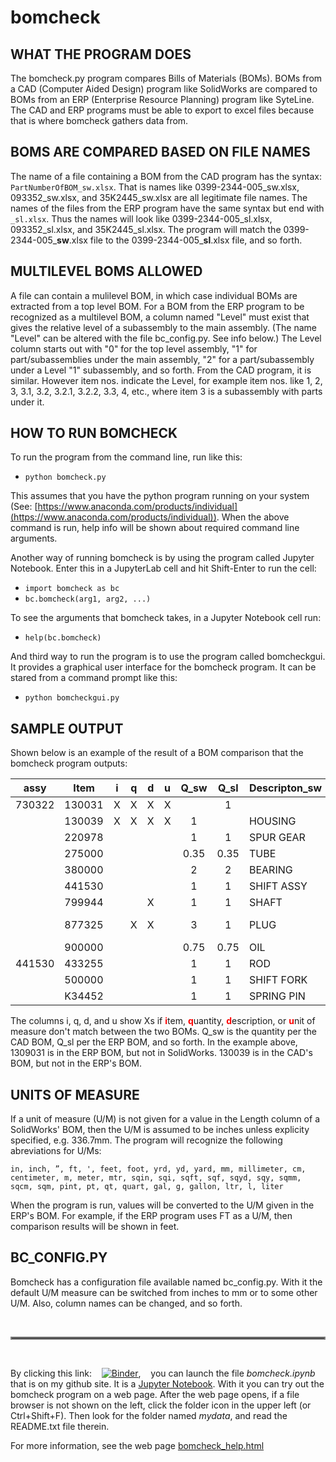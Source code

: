 # **bomcheck**


## **WHAT THE PROGRAM DOES**
The bomcheck.py program compares Bills of Materials (BOMs).  BOMs from
a CAD (Computer Aided Design) program like SolidWorks are compared to
BOMs from an ERP (Enterprise Resource Planning) program like SyteLine.  
The CAD and ERP programs must be able to export to excel files 
because that is where bomcheck gathers data from.


## **BOMS ARE COMPARED BASED ON FILE NAMES**
The name of a file containing a BOM from the CAD program has the syntax:
`PartNumberOfBOM_sw.xlsx`.  That is names like 0399-2344-005_sw.xlsx,
093352_sw.xlsx, and 35K2445_sw.xlsx are all legitimate file names. The
names of the files from the ERP program have the same syntax but end
with `_sl.xlsx`. Thus the names will look like 0399-2344-005_sl.xlsx, 
093352_sl.xlsx, and 35K2445_sl.xlsx. The program will match the
0399-2344-005_**sw**.xlsx file to the 0399-2344-005_**sl**.xlsx 
file, and so forth.


## **MULTILEVEL BOMS ALLOWED**
A file can contain a mulilevel BOM, in which case individual BOMs are
extracted from a top level BOM.  For a BOM from the ERP program to be 
recognized as a multilevel BOM, a column named "Level" must exist
that gives the relative level of a subassembly to the main assembly. 
(The name "Level" can be altered with the file bc_config.py.  See info 
below.) The Level column starts out with "0" for the top level assembly,
"1" for part/subassemblies under the main assembly, "2" for a 
part/subassembly under a Level "1" subassembly, and so forth. From the
CAD program, it is similar.  However item nos. indicate the Level, for 
example item nos. like 1, 2, 3, 3.1, 3.2, 3.2.1, 3.2.2, 3.3, 4, etc.,
where item 3 is a subassembly with parts under it.


## **HOW TO RUN BOMCHECK**
To run the program from the command line, run like this:

- `python bomcheck.py`

This assumes that you have the python program running on your system 
(See: [https://www.anaconda.com/products/individual](https://www.anaconda.com/products/individual)).
When the above command is run, help info will be shown about required 
command line arguments.  

Another way of running bomcheck is by using the program called Jupyter Notebook.
Enter this in a JupyterLab cell and hit Shift-Enter to run the cell:

- `import bomcheck as bc`
- `bc.bomcheck(arg1, arg2, ...)`

To see the arguments that bomcheck takes, in a Jupyter Notebook cell run:
- `help(bc.bomcheck)`

And third way to run the program is to use the program called bomcheckgui.
It provides a graphical user interface for the bomcheck program.  It can
be stared from a command prompt like this:

- `python bomcheckgui.py`


## **SAMPLE OUTPUT**
Shown below is an example of the result of a BOM comparison that the bomcheck
program outputs:

| assy   | Item   | i | q | d | u | Q_sw | Q_sl | Descripton_sw | Description_sl | U_sw | U_sl |
|--------|--------|---|---|---|---| :-:  | :-:  |---------------|----------------| :-:  | :-:  |
| 730322 | 130031 | X | X | X | X |      |  1   |               | HOUSING        |      |  EA  |
|        | 130039 | X | X | X | X |  1   |      | HOUSING       |                |  EA  |      |
|        | 220978 |   |   |   |   |  1   |  1   | SPUR GEAR     | SPUR GEAR      |  EA  |  EA  |
|        | 275000 |   |   |   |   | 0.35 | 0.35 | TUBE          | TUBE           |  FT  |  FT  |
|        | 380000 |   |   |   |   |  2   |  2   | BEARING       | BEARING        |  EA  |  EA  |   
|        | 441530 |   |   |   |   |  1   |  1   | SHIFT ASSY    | SHIFT ASSY     |  EA  |  EA  |
|        | 799944 |   |   | X |   |  1   |  1   | SHAFT         | AXLE           |  EA  |  EA  |
|        | 877325 |   | X | X |   |  3   |  1   | PLUG          | SQ. HEAD PLUG  |  EA  |  EA  |
|        | 900000 |   |   |   |   | 0.75 | 0.75 | OIL           | OIL            |  GAL |  GAL |
| 441530 | 433255 |   |   |   |   |  1   |  1   | ROD           | ROD            |  EA  |  EA  |
|        | 500000 |   |   |   |   |  1   |  1   | SHIFT FORK    | SHIFT FORK     |  EA  |  EA  |
|        | K34452 |   |   |   |   |  1   |  1   | SPRING PIN    | SPRING PIN     |  EA  |  EA  |

The columns i, q, d, and u show Xs if <span style="color:red">**i**</span>tem,
<span style="color:red">**q**</span>uantity, <span style="color:red">**d**</span>escription,
or <span style="color:red">**u**</span>nit of measure don't match between the two BOMs. Q_sw is
the quantity per the CAD BOM, Q_sl per the ERP BOM, and so forth.  In the example above, 
1309031 is in the  ERP BOM, but not in SolidWorks.  130039 is in the CAD's BOM, but not in
the ERP's BOM.


## **UNITS OF MEASURE**
If a unit of measure (U/M) is not given for a value in the Length column of a SolidWorks' BOM,
then the U/M is assumed to be inches unless explicity specified, e.g. 336.7mm. The program will 
recognize the following abreviations for U/Ms:

`in, inch, ”, ft, ', feet, foot, yrd, yd, yard, mm, millimeter, cm, centimeter, m, meter, mtr, sqin, sqi, sqft, sqf, sqyd, sqy, sqmm, sqcm, sqm, pint, pt, qt, quart, gal, g, gallon, ltr, l, liter`

When the program is run, values will be converted to the U/M given in the ERP's BOM. 
For example, if the ERP program uses FT as a U/M, then comparison results will be shown
in feet.


## **BC_CONFIG.PY**
Bomcheck has a configuration file available named bc_config.py.  With it the default U/M measure can be switched
from inches to mm or to some other U/M.  Also, column names can be changed, and so forth.

&nbsp;

<hr style="border:2px solid grey">

&nbsp;

By clicking this link:&nbsp; &nbsp; 
[![Binder](https://mybinder.org/badge_logo.svg)](https://mybinder.org/v2/gh/kcarlton55/bomcheck/master?labpath=bomcheck.ipynb),&nbsp; &nbsp;
you can launch the file *bomcheck.ipynb* that is on my github site.  It is a 
[Jupyter Notebook](https://www.codecademy.com/article/how-to-use-jupyter-notebooks).  With it you
can try out the bomcheck program on a web page.  After the web page opens, if a file browser is not
shown on the left, click the folder icon in the upper left (or Ctrl+Shift+F).  Then look for the folder
named *mydata*, and read the README.txt file therein.
 
 For more information, see the web page [bomcheck_help.html](https://htmlpreview.github.io/?https://github.com/kcarlton55/project1/blob/v1.8.1/help_files/bomcheck_help.html)



